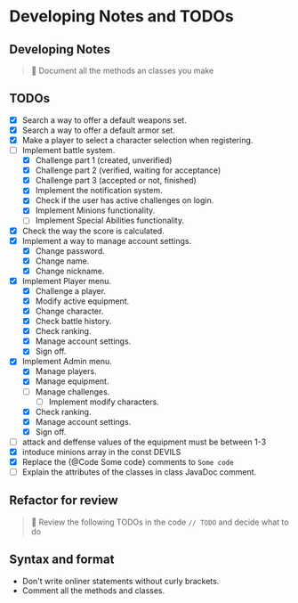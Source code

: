 # Developing Notes and TODOs

## Developing Notes

> 📄 Document all the methods an classes you make

## TODOs

- [X] Search a way to offer a default weapons set.
- [X] Search a way to offer a default armor set.
- [X] Make a player to select a character selection when registering.
- [ ] Implement battle system.
  - [X] Challenge part 1 (created, unverified)
  - [X] Challenge part 2 (verified, waiting for acceptance)
  - [X] Challenge part 3 (accepted or not, finished)
  - [X] Implement the notification system.
  - [X] Check if the user has active challenges on login.
  - [X] Implement Minions functionality.
  - [ ] Implement Special Abilities functionality.
- [X] Check the way the score is calculated.
- [X] Implement a way to manage account settings.
  - [X] Change password.
  - [X] Change name.
  - [X] Change nickname.
- [x] Implement Player menu.
  - [X] Challenge a player.
  - [X] Modify active equipment.
  - [X] Change character.
  - [X] Check battle history.
  - [X] Check ranking.
  - [X] Manage account settings.
  - [X] Sign off.
- [x] Implement Admin menu.
  - [X] Manage players.
  - [X] Manage equipment.
  - [ ] Manage challenges.
    - [ ] Implement modify characters.
  - [X] Check ranking.
  - [X] Manage account settings.
  - [X] Sign off.
- [ ] attack and deffense values of the equipment must be between 1-3
- [X] intoduce minions array in the const DEVILS
- [X] Replace the {@Code Some code} comments to <code>Some code</code>
- [ ] Explain the attributes of the classes in class JavaDoc comment.
  
## Refactor for review

> 📆 Review the following TODOs in the code `// TODO` and decide what to do

## Syntax and format

- Don't write onliner statements without curly brackets.
- Comment all the methods and classes.